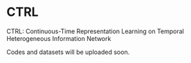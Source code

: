 # CTRL
CTRL: Continuous-Time Representation Learning on Temporal Heterogeneous Information Network

Codes and datasets will be uploaded soon.
